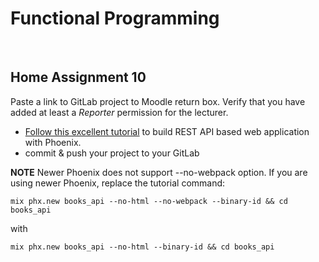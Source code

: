 # Functional Programming

&nbsp;
## **Home Assignment 10**
Paste a link to GitLab project to Moodle return box. Verify that you have added at least a *Reporter* permission for the lecturer.

- [Follow this excellent tutorial](https://www.dairon.org/2020/07/06/simple-rest-api-with-elixir-phoenix.html) to build REST API based web application with Phoenix.
- commit & push your project to your GitLab

**NOTE**
Newer Phoenix does not support --no-webpack option. If you are using newer Phoenix, replace the tutorial command:

    mix phx.new books_api --no-html --no-webpack --binary-id && cd books_api

with

    mix phx.new books_api --no-html --binary-id && cd books_api

